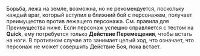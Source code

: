 Борьба, лежа на земле, возможна, но не рекомендуется, поскольку каждый враг, который вступил в ближний бой с персонажем, получает преимущество против лежащего персонажа. См. правила для Преимущества ниже. Если персонаж успешно справляется с тестом на **Quick**, ему потребуется только **Действие Перемещения**, чтобы встать на ноги. В противном случае это занимает целый ход, что означает, что персонаж не может совершить Действие Боя, пока встает.  
